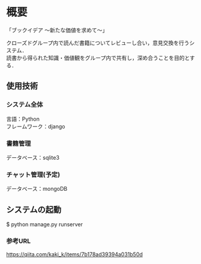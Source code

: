 # 概要
「ブックイデア 〜新たな価値を求めて〜」<br>

クローズドグループ内で読んだ書籍についてレビューし合い，意見交換を行うシステム．<br>
読書から得られた知識・価値観をグループ内で共有し，深め合うことを目的とする．


## 使用技術
### システム全体
言語：Python <br>
フレームワーク：django <br>

### 書籍管理
データベース：sqlite3 <br>

### チャット管理(予定)
データベース：mongoDB <br>

## システムの起動

$ python manage.py runserver

### 参考URL
https://qiita.com/kaki_k/items/7b178ad39394a031b50d


